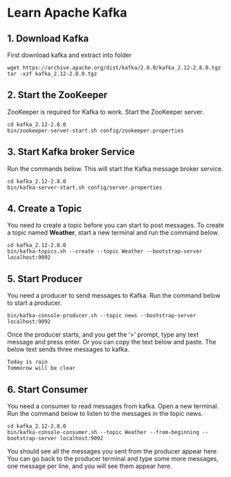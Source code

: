# Learn Apache Kafka
## 1. Download Kafka
First download kafka and extract into folder
```
wget https://archive.apache.org/dist/kafka/2.8.0/kafka_2.12-2.8.0.tgz
tar -xzf kafka_2.12-2.8.0.tgz
```

## 2. Start the ZooKeeper
ZooKeeper is required for Kafka to work. Start the ZooKeeper server.
```
cd kafka_2.12-2.8.0
bin/zookeeper-server-start.sh config/zookeeper.properties
```

## 3. Start Kafka broker Service
Run the commands below. This will start the Kafka message broker service.
```
cd kafka_2.12-2.8.0
bin/kafka-server-start.sh config/server.properties
```

## 4. Create a Topic
You need to create a topic before you can start to post messages.
To create a topic named **Weather**, start a new terminal and run the command below.
```
cd kafka_2.12-2.8.0
bin/kafka-topics.sh --create --topic Weather --bootstrap-server localhost:9092
```

## 5. Start Producer
You need a producer to send messages to Kafka. Run the command below to start a producer.
```
bin/kafka-console-producer.sh --topic news --bootstrap-server localhost:9092
```
Once the producer starts, and you get the ‘>’ prompt, type any text message and press enter. Or you can copy the text below and paste. The below text sends three messages to kafka.
```
Today is rain
Tommorow will be clear
```

## 6. Start Consumer
You need a consumer to read messages from kafka. Open a new terminal.
Run the command below to listen to the messages in the topic news.
```
cd kafka_2.12-2.8.0
bin/kafka-console-consumer.sh --topic Weather --from-beginning --bootstrap-server localhost:9092
```
You should see all the messages you sent from the producer appear here.
You can go back to the producer terminal and type some more messages, one message per line, and you will see them appear here.
